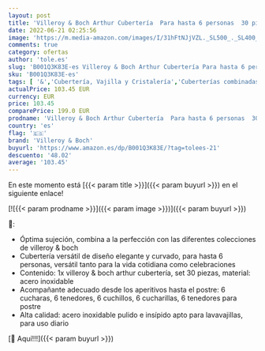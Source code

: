 ```yaml
---
layout: post
title: 'Villeroy & Boch Arthur Cubertería  Para hasta 6 personas  30 piezas  acero inoxidable'
date: 2022-06-21 02:25:56
image: 'https://m.media-amazon.com/images/I/31hFtNJjVZL._SL500_._SL400_.jpg'
comments: true
category: ofertas
author: 'tole.es'
slug: 'B001Q3K83E-es Villeroy & Boch Arthur Cubertería Para hasta 6 personas 30...'
sku: 'B001Q3K83E-es'
tags: [ '&','Cubertería, Vajilla y Cristalería','Cuberterías combinadas','Hogar y cocina','Juegos de cubertería','Piezas de cubertería','boch','villeroy','villeroy & boch','🇪🇸', ]
actualPrice: 103.45 EUR
currency: EUR
price: 103.45
comparePrice: 199.0 EUR
prodname: 'Villeroy & Boch Arthur Cubertería  Para hasta 6 personas  30 piezas  acero inoxidable'
country: 'es'
flag: '🇪🇸'
brand: 'Villeroy & Boch'
buyurl: 'https://www.amazon.es/dp/B001Q3K83E/?tag=tolees-21'
descuento: '48.02'
average: '103.45'
---
```


En este momento está [{{< param title >}}]({{< param buyurl >}}) en el siguiente enlace!

[![{{< param prodname >}}]({{< param image >}})]({{< param buyurl >}})

🔎:

- Óptima sujeción, combina a la perfección con las diferentes colecciones de villeroy & boch
- Cubertería versátil de diseño elegante y curvado, para hasta 6 personas, versátil tanto para la vida cotidiana como celebraciones
- Contenido: 1x villeroy & boch arthur cubertería, set 30 piezas, material: acero inoxidable
- Acompañante adecuado desde los aperitivos hasta el postre: 6 cucharas, 6 tenedores, 6 cuchillos, 6 cucharillas, 6 tenedores para postre
- Alta calidad: acero inoxidable pulido e insípido apto para lavavajillas, para uso diario

[🛒 Aquí!!!]({{< param buyurl >}})
